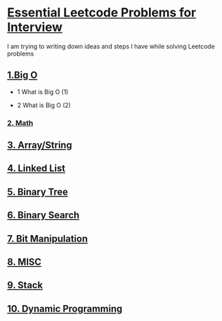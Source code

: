 # [Essential Leetcode Problems for Interview](https://nikeasyanzi.gitbooks.io/essential-leetcode-problems-for-interview/content/)
I am trying to writing down ideas and steps I have while solving Leetcode problems
    
## [1.Big O](/bigO.md)
    
   *  1 What is Big O \(1\)
    
   *  2 What is Big O \(2\)

### [2. Math](/math.md)



## [3. Array/String](arraystring.md)


    
## [4. Linked List](/LinkedList.md)
  
    
## [5. Binary Tree](/binaryTree.md)


## [6. Binary Search](/binarysearch.md)

## [7. Bit Manipulation](/bit-manipulation.md)

## [8. MISC](/misc.md)
  

## [9. Stack](/stack.md)


## [10. Dynamic Programming](/dynamic-programming.md)






